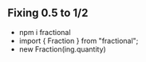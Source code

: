 ## Fixing 0.5 to 1/2

- npm i fractional
- import { Fraction } from "fractional";
- new Fraction(ing.quantity)

